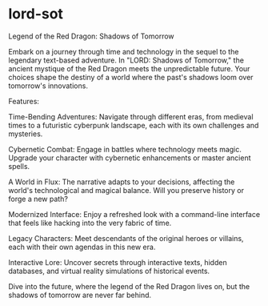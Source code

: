 # lord-sot
Legend of the Red Dragon: Shadows of Tomorrow

Embark on a journey through time and technology in the sequel to the legendary text-based adventure. In "LORD: Shadows of Tomorrow," the ancient mystique of the Red Dragon meets the unpredictable future. Your choices shape the destiny of a world where the past's shadows loom over tomorrow's innovations.

Features:

Time-Bending Adventures: Navigate through different eras, from medieval times to a futuristic cyberpunk landscape, each with its own challenges and mysteries.
    
Cybernetic Combat: Engage in battles where technology meets magic. Upgrade your character with cybernetic enhancements or master ancient spells.
    
A World in Flux: The narrative adapts to your decisions, affecting the world's technological and magical balance. Will you preserve history or forge a new path?
    
Modernized Interface: Enjoy a refreshed look with a command-line interface that feels like hacking into the very fabric of time.
    
Legacy Characters: Meet descendants of the original heroes or villains, each with their own agendas in this new era.
    
Interactive Lore: Uncover secrets through interactive texts, hidden databases, and virtual reality simulations of historical events.

Dive into the future, where the legend of the Red Dragon lives on, but the shadows of tomorrow are never far behind.
